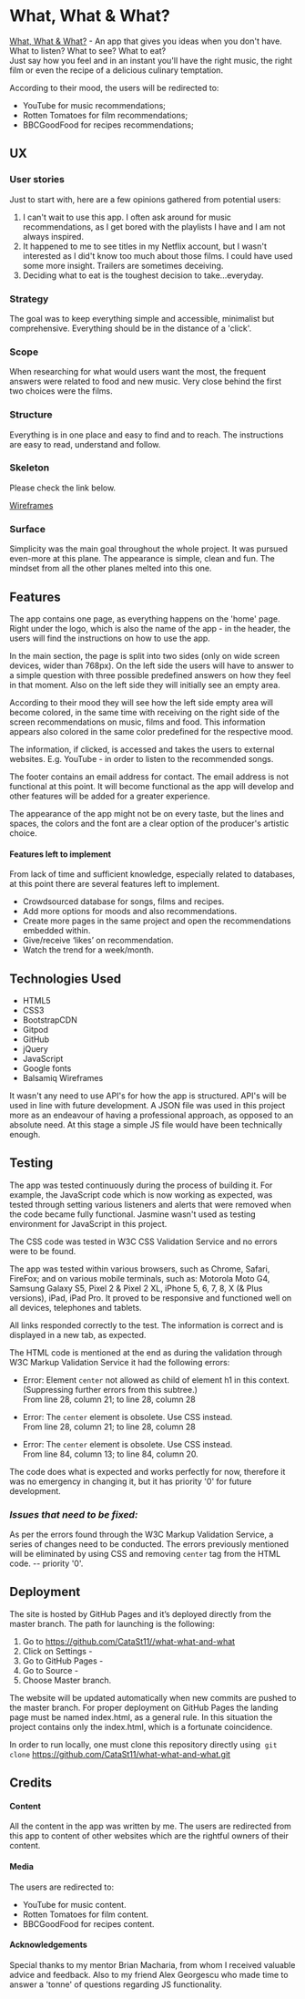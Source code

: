 # **What, What & What?**


[What, What & What?](https://catast11.github.io/what-what-and-what/) -  An app that gives you ideas when you don't have.<br>
What to listen? What to see? What to eat?<br>
Just say how you feel and in an instant you'll have the right music, the right film or even the recipe of a delicious culinary temptation.

According to their mood, the users will be redirected to:
 * YouTube for music recommendations; 
 * Rotten Tomatoes for film recommendations;
 * BBCGoodFood for recipes recommendations;


## UX 

### User stories 

Just to start with, here are a few opinions gathered from potential users: 

 1. I can't wait to use this app. I often ask around for music recommendations, as I get bored with the playlists I have and I am not always inspired.
 2. It happened to me to see titles in my Netflix account, but I wasn't interested as I did't know too much about those films. I could have used some more insight. Trailers are sometimes deceiving.
 3. Deciding what to eat is the toughest decision to take...everyday.

### Strategy 

The goal was to keep everything simple and accessible, minimalist but comprehensive. Everything should be in the distance of a 'click'.

### Scope

When researching for what would users want the most, the frequent answers were related to food and new music. Very close behind the first two choices were the films.

### Structure 

Everything is in one place and easy to find and to reach. The instructions are easy to read, understand and follow.

### Skeleton 

Please check the link below.

[Wireframes](https://github.com/CataSt11/what-what-and-what/tree/master/skeleton) 

### Surface

Simplicity was the main goal throughout the whole project. It was pursued even-more at this plane. The appearance is simple, clean and fun. 
The mindset from all the other planes melted into this one.


## Features

The app contains one page, as everything happens on the 'home' page.
Right under the logo, which is also the name of the app - in the header, the users will find the instructions on how to use the app.

In the main section, the page is split into two sides (only on wide screen devices, wider than 768px). On the left side the users will have to answer to a simple question with three possible predefined answers on how they feel in that moment. 
Also on the left side they will initially see an empty area.

According to their mood they will see how the left side empty area will become colored, in the same time with receiving on the right side of the screen recommendations on music, films and food.
This information appears also colored in the same color predefined for the respective mood.

The information, if clicked, is accessed and takes the users to external websites. E.g. YouTube - in order to listen to the recommended songs.

The footer contains an email address for contact. The email address is not functional at this point. It will become functional as the app will develop and other features will be added for a greater experience.

The appearance of the app might not be on every taste, but the lines and spaces, the colors and the font are a clear option of the producer's artistic choice.


#### Features left to implement

From lack of time and sufficient knowledge, especially related to databases, at this point there are several features left to implement.

* Crowdsourced database for songs, films and recipes.
* Add more options for moods and also recommendations.
* Create more pages in the same project and open the recommendations embedded within.
* Give/receive ‘likes’ on recommendation.
* Watch the trend for a week/month. 


## Technologies Used

* HTML5
* CSS3
* BootstrapCDN
* Gitpod
* GitHub
* jQuery
* JavaScript
* Google fonts
* Balsamiq Wireframes

It wasn't any need to use API's for how the app is structured. API's will be used in line with future development.
A JSON file was used in this project more as an endeavour of having a professional approach, as opposed to an absolute need. At this stage a simple JS file would have been technically enough.


## Testing

The app was tested continuously during the process of building it. For example, the JavaScript code which is now working as expected, was tested through setting various listeners and alerts that were removed when the code became fully functional.
Jasmine wasn't used as testing environment for JavaScript in this project.

The CSS code was tested in W3C CSS Validation Service and no errors were to be found.

The app was tested within various browsers, such as Chrome, Safari, FireFox; 
and on various mobile terminals, such as: Motorola Moto G4, Samsung Galaxy S5, Pixel 2 & Pixel 2 XL, iPhone 5, 6, 7, 8, X (& Plus versions), iPad, iPad Pro.
It proved to be responsive and functioned well on all devices, telephones and tablets.

All links responded correctly to the test. The information is correct and is displayed in a new tab, as expected.

The HTML code is mentioned at the end as during the validation through W3C Markup Validation Service it had the following errors: 

* Error: Element ```center``` not allowed as child of element h1 in this context. (Suppressing further errors from this subtree.) <br>
From line 28, column 21; to line 28, column 28

* Error: The ```center``` element is obsolete. Use CSS instead. <br>
From line 28, column 21; to line 28, column 28

* Error: The ```center``` element is obsolete. Use CSS instead. <br>
From line 84, column 13; to line 84, column 20.

The code does what is expected and works perfectly for now, therefore it was no emergency in changing it, but it has priority '0' for future development.

### _Issues that need to be fixed:_

As per the errors found through the W3C Markup Validation Service, a series of changes need to be conducted.
The errors previously mentioned will be eliminated by using CSS and removing ``` center ``` tag from the HTML code. -- priority '0'.


## Deployment

The site is hosted by GitHub Pages and it’s deployed directly from the master branch. 
The path for launching is the following: 

1. Go to https://github.com/CataSt11//what-what-and-what
2. Click on Settings - 
3. Go to GitHub Pages - 
4. Go to Source - 
5. Choose Master branch.

The website will be updated automatically when new commits are pushed to the master branch. 
For proper deployment on GitHub Pages the landing page must be named index.html, as a general rule.
In this situation the project contains only the index.html, which is a fortunate coincidence.

In order to run locally, one must clone this repository directly using  ```git clone``` https://github.com/CataSt11/what-what-and-what.git 


## Credits

#### Content

All the content in the app was written by me. 
The users are redirected from this app to content of other websites which are the rightful owners of their content.

#### Media

The users are redirected to:
 * YouTube for music content.
 * Rotten Tomatoes for film content.
 * BBCGoodFood for recipes content.

#### Acknowledgements

Special thanks to my mentor Brian Macharia, from whom I received valuable advice and feedback.
Also to my friend Alex Georgescu who made time to answer a 'tonne' of questions regarding JS functionality.

